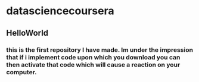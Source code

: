 # datasciencecoursera
## HelloWorld
### this is the first repository I have made. Im under the impression that if i implement code upon which you download you can then activate that code which will cause a reaction on your computer. 
